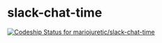 # slack-chat-time
[![Codeship Status for mariojuretic/slack-chat-time](https://app.codeship.com/projects/ff772870-4816-0137-0330-4ec95f2d710c/status?branch=master)](https://app.codeship.com/projects/337711)
